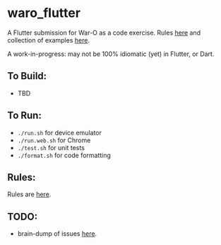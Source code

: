 waro_flutter
=========

A Flutter submission for War-O as a code exercise. Rules [here](Rules.md) and collection of examples [here](https://github.com/peidevs/Resources/blob/master/Examples.md).

A work-in-progress: may not be 100% idiomatic (yet) in Flutter, or Dart.


To Build:
---------

* TBD

To Run:
---------

* `./run.sh` for device emulator
* `./run.web.sh` for Chrome
* `./test.sh` for unit tests
* `./format.sh` for code formatting

Rules:
---------

Rules are [here](Rules.md).

TODO:
---------

* brain-dump of issues [here](TODO.md).
